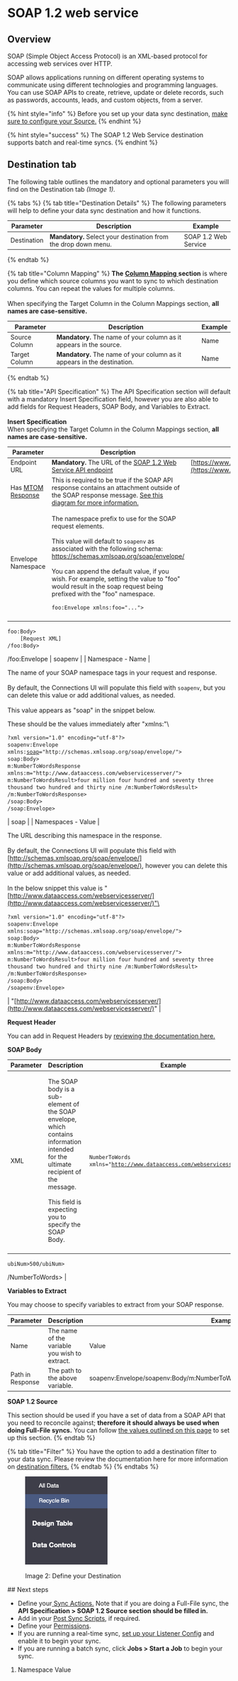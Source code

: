 # SOAP 1.2 web service

## Overview

SOAP (Simple Object Access Protocol) is an XML-based protocol for accessing web services over HTTP.

SOAP allows applications running on different operating systems to communicate using different technologies and programming languages. You can use SOAP APIs to create, retrieve, update or delete records, such as passwords, accounts, leads, and custom objects, from a server.

{% hint style="info" %}
Before you set up your data sync destination, [make sure to configure your Source.](../supported-data-sync-sources/)
{% endhint %}

{% hint style="success" %}
The SOAP 1.2 Web Service destination supports batch and real-time syncs.
{% endhint %}

## Destination tab

The following table outlines the mandatory and optional parameters you will find on the Destination tab _(Image 1)._

{% tabs %}
{% tab title="Destination Details" %}
The following parameters will help to define your data sync destination and how it functions.

<table><thead><tr><th>Parameter</th><th width="289.66666666666663">Description</th><th>Example</th></tr></thead><tbody><tr><td>Destination</td><td><strong>Mandatory.</strong> Select your destination from the drop down menu.</td><td>SOAP 1.2 Web Service</td></tr></tbody></table>
{% endtab %}

{% tab title="Column Mapping" %}
**The** [**Column Mapping** ](../building-data-syncs/columns-and-mappings/#3.-column-mappings)**section** is where you define which source columns you want to sync to which destination columns. You can repeat the values for multiple columns.\
\
When specifying the Target Column in the Column Mappings section, **all names are case-sensitive.**

| Parameter     | Description                                                              | Example |
| ------------- | ------------------------------------------------------------------------ | ------- |
| Source Column | **Mandatory.** The name of your column as it appears in the source.      | Name    |
| Target Column | **Mandatory.** The name of your column as it appears in the destination. | Name    |
{% endtab %}

{% tab title="API Specification" %}
The API Specification section will default with a mandatory Insert Specification field, however you are also able to add fields for Request Headers, SOAP Body, and Variables to Extract.\
\
**Insert Specification**\
When specifying the Target Column in the Column Mappings section, **all names are case-sensitive.**
<!-- markdown-link-check-disable -->
| Parameter                                                                                              | Description                                                                                                                                                                                                                                                                                                                                                                                                                                                                                         | Example                                                                                                                                |
| ------------------------------------------------------------------------------------------------------ | --------------------------------------------------------------------------------------------------------------------------------------------------------------------------------------------------------------------------------------------------------------------------------------------------------------------------------------------------------------------------------------------------------------------------------------------------------------------------------------------------- | -------------------------------------------------------------------------------------------------------------------------------------- |
| Endpoint URL                                                                                           | **Mandatory.** The URL of the [SOAP 1.2 Web Service API endpoint](https://www.ibm.com/docs/en/wsr-and-r/8.5.6?topic=mswsd-retrieving-addresses-from-soap-11-soap-12-endpoints)                                                                                                                                                                                                                                                                                                                      | [https://www.dataaccess.com/webservicesserver/NumberConversion.wso](https://www.dataaccess.com/webservicesserver/NumberConversion.wso) |
| Has [MTOM Response](https://www.ibm.com/docs/en/integration-bus/10.0?topic=services-what-is-soap-mtom) | This is required to be true if the SOAP API response contains an attachment outside of the SOAP response message. [See this diagram for more information.](https://images.app.goo.gl/E82L6mYrJxCxXwhKA)                                                                                                                                                                                                                                                                                             |                                                                                                                                        |
| Envelope Namespace                                                                                     | <p>The namespace prefix to use for the SOAP request elements.<br><br>This value will default to <code>soapenv</code> as associated with the following schema: <a href="https://schemas.xmlsoap.org/soap/envelope/">https://schemas.xmlsoap.org/soap/envelope/</a><br><br>You can append the default value, if you wish. For example, setting the value to "foo" would result in the soap request being prefixed with the "foo" namespace.</p><pre><code>foo:Envelope xmlns:foo="...">
</code></pre> |                                                                                                                                        |

```
foo:Body>
	[Request XML]
/foo:Body>
```

/foo:Envelope | soapenv | | Namespace - Name |

The name of your SOAP namespace tags in your request and response.\
\
By default, the Connections UI will populate this field with `soapenv`, but you can delete this value or add additional values, as needed.\
\
This value appears as "soap" in the snippet below.

These should be the values immediately after "xmlns:"\


<pre><code>?xml version="1.0" encoding="utf-8"?>
soapenv:Envelope
xmlns:<a data-footnote-ref href="#user-content-fn-1">soap</a>="http://schemas.xmlsoap.org/soap/envelope/">
soap:Body>
m:NumberToWordsResponse
xmlns:m="http://www.dataaccess.com/webservicesserver/">
m:NumberToWordsResult>four million four hundred and seventy three thousand two hundred and thirty nine /m:NumberToWordsResult>
/m:NumberToWordsResponse>
/soap:Body>
/soap:Envelope>
</code></pre>

\| soap | | Namespaces - Value |

The URL describing this namespace in the response.\
\
By default, the Connections UI will populate this field with [http://schemas.xmlsoap.org/soap/envelope/](http://schemas.xmlsoap.org/soap/envelope/), however you can delete this value or add additional values, as needed.\
\
In the below snippet this value is "[http://www.dataaccess.com/webservicesserver/](http://www.dataaccess.com/webservicesserver/)"\


```
?xml version="1.0" encoding="utf-8"?>
soapenv:Envelope
xmlns:soap="http://schemas.xmlsoap.org/soap/envelope/">
soap:Body>
m:NumberToWordsResponse
xmlns:m="http://www.dataaccess.com/webservicesserver/">
m:NumberToWordsResult>four million four hundred and seventy three thousand two hundred and thirty nine /m:NumberToWordsResult>
/m:NumberToWordsResponse>
/soap:Body>
/soapenv:Envelope>
```

\| "[http://www.dataaccess.com/webservicesserver/](http://www.dataaccess.com/webservicesserver/)" |

**Request Header**

You can add in Request Headers by [reviewing the documentation here.](../building-data-syncs/advanced-settings/request-headers.md)

**SOAP Body**

| Parameter | Description                                                                                                                                                                                             | Example                                                                                      |
| --------- | ------------------------------------------------------------------------------------------------------------------------------------------------------------------------------------------------------- | -------------------------------------------------------------------------------------------- |
| XML       | <p>The SOAP body is a sub-element of the SOAP envelope, which contains information intended for the ultimate recipient of the message.<br><br>This field is expecting you to specify the SOAP Body.</p> | <pre><code>NumberToWords xmlns="http://www.dataaccess.com/webservicesserver/">
</code></pre> |

```
ubiNum>500/ubiNum>
```

/NumberToWords> |

**Variables to Extract**

You may choose to specify variables to extract from your SOAP response.

| Parameter        | Description                                   | Example                                                                         |
| ---------------- | --------------------------------------------- | ------------------------------------------------------------------------------- |
| Name             | The name of the variable you wish to extract. | Value                                                                           |
| Path in Response | The path to the above variable.               | soapenv:Envelope/soapenv:Body/m:NumberToWordsResponse/m:NumberToWordsResult\[1] |

**SOAP 1.2 Source**

This section should be used if you have a set of data from a SOAP API that you need to reconcile against; **therefore it should always be used when doing Full-File syncs.** You can follow [the values outlined on this page](../supported-data-sync-sources/soap-1.2-web-service.md) to set up this section.
{% endtab %}

{% tab title="Filter" %}
You have the option to add a destination filter to your data sync. Please review the documentation here for more information on [destination filters.](../building-data-syncs/advanced-settings/filters.md#target-filters)
{% endtab %}
{% endtabs %}

<figure><img src="../../.gitbook/assets/image (108).png" alt=""><figcaption><p>Image 2: Define your Destination</p></figcaption></figure>
<!-- markdown-link-check-enable -->
## Next steps

* Define your[ ](../building-data-syncs/sync-actions.md)[Sync Actions.](../building-data-syncs/sync-actions.md) Note that if you are doing a Full-File sync, the **API Specification > SOAP 1.2 Source section should be filled in.**
* Add in your [Post Sync Scripts](../building-data-syncs/advanced-settings/post-sync-scripts.md), if required.
* Define your [Permissions](../building-data-syncs/#2.-create-a-data-sync-configuration).
* If you are running a real-time sync, [set up your Listener Config](../supported-real-time-sources/) and enable it to begin your sync.
* If you are running a batch sync, click **Jobs > Start a Job** to begin your sync.

1. Namespace Value

[^1]: Namespace tag
